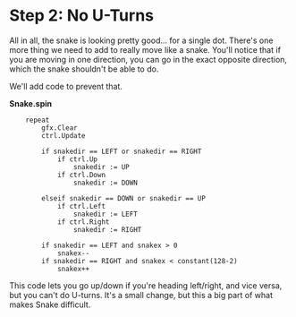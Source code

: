 # Step 2: No U-Turns

All in all, the snake is looking pretty good...​ for a single dot.
There's one more thing we need to add to really move like a snake.
You'll notice that if you are moving in one direction, you can go in the
exact opposite direction, which the snake shouldn't be able to do.

We'll add code to prevent that.

**Snake.spin**

```spin hl_lines="5-15"
    repeat
        gfx.Clear
        ctrl.Update

        if snakedir == LEFT or snakedir == RIGHT
            if ctrl.Up
                snakedir := UP
            if ctrl.Down
                snakedir := DOWN

        elseif snakedir == DOWN or snakedir == UP
            if ctrl.Left
                snakedir := LEFT
            if ctrl.Right
                snakedir := RIGHT

        if snakedir == LEFT and snakex > 0
            snakex--
        if snakedir == RIGHT and snakex < constant(128-2)
            snakex++
```

This code lets you go up/down if you're heading left/right, and vice
versa, but you can't do U-turns. It's a small change, but this a big
part of what makes Snake difficult.
